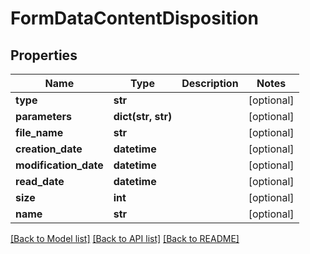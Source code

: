 # FormDataContentDisposition

## Properties
Name | Type | Description | Notes
------------ | ------------- | ------------- | -------------
**type** | **str** |  | [optional] 
**parameters** | **dict(str, str)** |  | [optional] 
**file_name** | **str** |  | [optional] 
**creation_date** | **datetime** |  | [optional] 
**modification_date** | **datetime** |  | [optional] 
**read_date** | **datetime** |  | [optional] 
**size** | **int** |  | [optional] 
**name** | **str** |  | [optional] 

[[Back to Model list]](../README.md#documentation-for-models) [[Back to API list]](../README.md#documentation-for-api-endpoints) [[Back to README]](../README.md)


